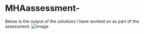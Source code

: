 # MHAassessment-
Below is the output of the solutions I have worked on as part of the assessment.
![image](https://github.com/user-attachments/assets/005f4108-903f-41ee-9272-502446d79923)

